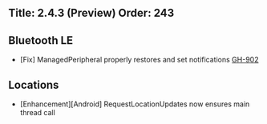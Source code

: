 Title: 2.4.3 (Preview)
Order: 243
---

## Bluetooth LE
* [Fix] ManagedPeripheral properly restores and set notifications [GH-902](https://github.com/shinyorg/shiny/issues/902)

## Locations
* [Enhancement][Android] RequestLocationUpdates now ensures main thread call